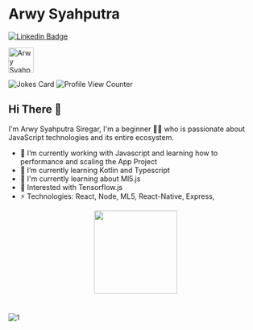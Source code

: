 # Arwy Syahputra

[![Linkedin Badge](https://img.shields.io/badge/-arwysyahputra-blue?style=flat-square&logo=Linkedin&logoColor=white&link=https://www.linkedin.com/in/arwysyah/)](https://www.linkedin.com/in/arwysyah/)

  <a href="https://dev.to/arwysyah">
  <img src="https://d2fltix0v2e0sb.cloudfront.net/dev-badge.svg" alt="Arwy Syahputra Siregar's DEV Profile" height="50" width="50">

</a>

![Jokes Card](https://readme-jokes.vercel.app/api)
![Profile View Counter](https://komarev.com/ghpvc/?username=arwysyah)


## Hi There 👋

I'm Arwy Syahputra Siregar, I'm a beginner 👨‍💻 who is passionate about JavaScript technologies and its entire ecosystem.

- 🔭 I’m currently working with Javascript and learning how to performance and scaling the App Project
- 🔭 I’m currently learning Kotlin and Typescript
- 🔭 I'm currently learning about Ml5.js
- 🔭 Interested with Tensorflow.js
- ⚡ Technologies: React, Node, ML5, React-Native, Express, 

<p align="center">
  <a href="https://github.com/arwysyah">
    <img
      align="center"
      height="165"
      src="https://github-readme-stats.vercel.app/api?username=arwysyah&show_icons=true&theme=dracula"
    />
  </a>
  
</p>

#

![1](https://github-readme-stats.vercel.app/api/top-langs/?username=arwysyah&theme=blue-green)

